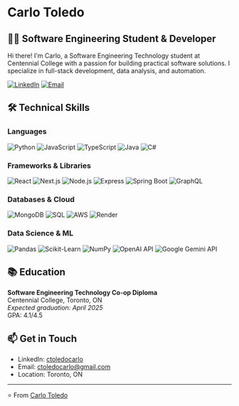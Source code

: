 # Carlo Toledo

## 👨‍💻 Software Engineering Student & Developer

Hi there! I'm Carlo, a Software Engineering Technology student at Centennial College with a passion for building practical software solutions. I specialize in full-stack development, data analysis, and automation.

[![LinkedIn](https://img.shields.io/badge/LinkedIn-Connect-blue?logo=linkedin)](https://www.linkedin.com/in/ctoledocarlo/) 
[![Email](https://img.shields.io/badge/Email-Contact-red?logo=gmail)](mailto:ctoledocarlo@gmail.com) 

## 🛠️ Technical Skills

### Languages
![Python](https://img.shields.io/badge/-Python-3776AB?style=flat&logo=python&logoColor=white)
![JavaScript](https://img.shields.io/badge/-JavaScript-F7DF1E?style=flat&logo=javascript&logoColor=black)
![TypeScript](https://img.shields.io/badge/-TypeScript-3178C6?style=flat&logo=typescript&logoColor=white)
![Java](https://img.shields.io/badge/-Java-007396?style=flat&logo=java&logoColor=white)
![C#](https://img.shields.io/badge/-C%23-239120?style=flat&logo=c-sharp&logoColor=white)

### Frameworks & Libraries
![React](https://img.shields.io/badge/-React-61DAFB?style=flat&logo=react&logoColor=black)
![Next.js](https://img.shields.io/badge/-Next.js-000000?style=flat&logo=next.js&logoColor=white)
![Node.js](https://img.shields.io/badge/-Node.js-339933?style=flat&logo=node.js&logoColor=white)
![Express](https://img.shields.io/badge/-Express-000000?style=flat&logo=express&logoColor=white)
![Spring Boot](https://img.shields.io/badge/-Spring_Boot-6DB33F?style=flat&logo=spring-boot&logoColor=white)
![GraphQL](https://img.shields.io/badge/-GraphQL-E10098?style=flat&logo=graphql&logoColor=white)

### Databases & Cloud
![MongoDB](https://img.shields.io/badge/-MongoDB-47A248?style=flat&logo=mongodb&logoColor=white)
![SQL](https://img.shields.io/badge/-SQL-4479A1?style=flat&logo=mysql&logoColor=white)
![AWS](https://img.shields.io/badge/-AWS-232F3E?style=flat&logo=amazon-aws&logoColor=white)
![Render](https://img.shields.io/badge/-Render-46E3B7?style=flat&logo=render&logoColor=white)

### Data Science & ML
![Pandas](https://img.shields.io/badge/-Pandas-150458?style=flat&logo=pandas&logoColor=white)
![Scikit-Learn](https://img.shields.io/badge/-Scikit_Learn-F7931E?style=flat&logo=scikit-learn&logoColor=white)
![NumPy](https://img.shields.io/badge/-NumPy-013243?style=flat&logo=numpy&logoColor=white)
![OpenAI API](https://img.shields.io/badge/-OpenAI_API-412991?style=flat&logo=openai&logoColor=white)
![Google Gemini API](https://img.shields.io/badge/-Google_Gemini_API-4285F4?style=flat&logo=google&logoColor=white)

## 📚 Education

**Software Engineering Technology Co-op Diploma**  
Centennial College, Toronto, ON  
*Expected graduation: April 2025*  
GPA: 4.1/4.5

## 📫 Get in Touch

- LinkedIn: [ctoledocarlo](https://www.linkedin.com/in/ctoledocarlo/)
- Email: [ctoledocarlo@gmail.com](mailto:ctoledocarlo@gmail.com)
- Location: Toronto, ON

---

⭐️ From [Carlo Toledo](https://github.com/YOUR_GITHUB_USERNAME)
